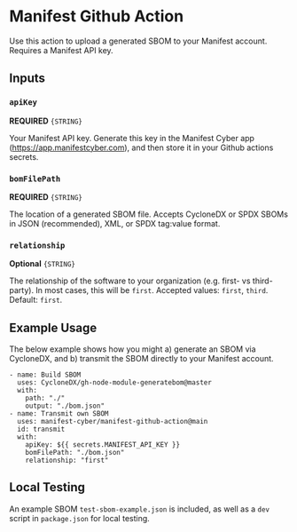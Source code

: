 # Manifest Github Action
Use this action to upload a generated SBOM to your Manifest account. Requires a Manifest API key.

## Inputs

### `apiKey`
**REQUIRED**
`{STRING}`

Your Manifest API key. Generate this key in the Manifest Cyber app (https://app.manifestcyber.com), and then store it in your Github actions secrets.

### `bomFilePath`
**REQUIRED**
`{STRING}`

The location of a generated SBOM file. Accepts CycloneDX or SPDX SBOMs in JSON (recommended), XML, or SPDX tag:value format.

### `relationship`
**Optional**
`{STRING}`

The relationship of the software to your organization (e.g. first- vs third-party). In most cases, this will be `first`.
Accepted values: `first`, `third`. Default: `first`.


## Example Usage
The below example shows how you might a) generate an SBOM via CycloneDX, and b) transmit the SBOM directly to your Manifest account.

```
- name: Build SBOM
  uses: CycloneDX/gh-node-module-generatebom@master
  with:
    path: "./"
    output: "./bom.json"
- name: Transmit own SBOM
  uses: manifest-cyber/manifest-github-action@main
  id: transmit
  with:
    apiKey: ${{ secrets.MANIFEST_API_KEY }}
    bomFilePath: "./bom.json"
    relationship: "first"
```


## Local Testing
An example SBOM `test-sbom-example.json` is included, as well as a `dev` script in `package.json` for local testing.
